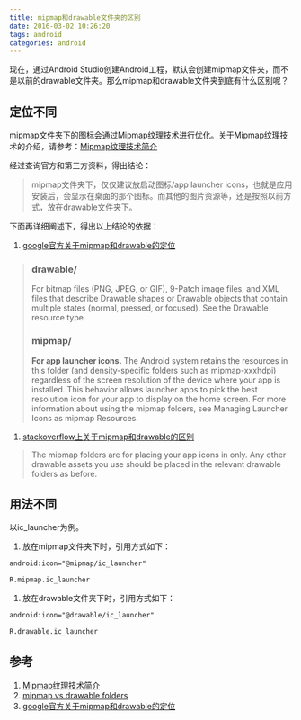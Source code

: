 ```yaml
---
title: mipmap和drawable文件夹的区别
date: 2016-03-02 10:26:20
tags: android
categories: android
---
```

现在，通过Android Studio创建Android工程，默认会创建mipmap文件夹，而不是以前的drawable文件夹。那么mipmap和drawable文件夹到底有什么区别呢？  

## 定位不同      
mipmap文件夹下的图标会通过Mipmap纹理技术进行优化。关于Mipmap纹理技术的介绍，请参考：[Mipmap纹理技术简介](http://blog.csdn.net/linber214/article/details/3342051/)

经过查询官方和第三方资料，得出结论：
>mipmap文件夹下，仅仅建议放启动图标/app launcher icons，也就是应用安装后，会显示在桌面的那个图标。而其他的图片资源等，还是按照以前方式，放在drawable文件夹下。


下面再详细阐述下，得出以上结论的依据：     
1. [google官方关于mipmap和drawable的定位](http://developer.android.com/intl/ko/tools/projects/index.html)
> ### drawable/   
> For bitmap files (PNG, JPEG, or GIF), 9-Patch image files, and XML files that describe Drawable shapes or Drawable objects that contain multiple states (normal, pressed, or focused). See the Drawable resource type.    
> ### mipmap/    
> **For app launcher icons.** The Android system retains the resources in this folder (and density-specific folders such as mipmap-xxxhdpi) regardless of the screen resolution of the device where your app is installed. This behavior allows launcher apps to pick the best resolution icon for your app to display on the home screen. For more information about using the mipmap folders, see Managing Launcher Icons as mipmap Resources.

1. [stackoverflow上关于mipmap和drawable的区别](http://stackoverflow.com/a/28065664)
>The mipmap folders are for placing your app icons in only. Any other drawable assets you use should be placed in the relevant drawable folders as before.


## 用法不同
以ic_launcher为例。    
1. 放在mipmap文件夹下时，引用方式如下：
```xml
android:icon="@mipmap/ic_launcher"

R.mipmap.ic_launcher
```
1. 放在drawable文件夹下时，引用方式如下：
```xml
android:icon="@drawable/ic_launcher"

R.drawable.ic_launcher
```

## 参考
1. [Mipmap纹理技术简介](http://blog.csdn.net/linber214/article/details/3342051/)
1. [mipmap vs drawable folders](http://stackoverflow.com/a/28065664)
1. [google官方关于mipmap和drawable的定位](http://developer.android.com/intl/ko/tools/projects/index.html)
